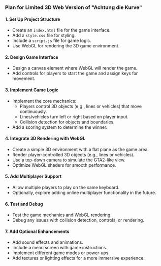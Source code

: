 ### Plan for Limited 3D Web Version of "Achtung die Kurve"

#### 1. Set Up Project Structure
- Create an `index.html` file for the game interface.
- Add a `style.css` file for styling.
- Include a `script.js` file for game logic.
- Use WebGL for rendering the 3D game environment.

#### 2. Design Game Interface
- Design a canvas element where WebGL will render the game.
- Add controls for players to start the game and assign keys for movement.

#### 3. Implement Game Logic
- Implement the core mechanics:
  - Players control 3D objects (e.g., lines or vehicles) that move continuously.
  - Lines/vehicles turn left or right based on player input.
  - Collision detection for objects and boundaries.
- Add a scoring system to determine the winner.

#### 4. Integrate 3D Rendering with WebGL
- Create a simple 3D environment with a flat plane as the game area.
- Render player-controlled 3D objects (e.g., lines or vehicles).
- Use a top-down camera to simulate the GTA2-like view.
- Optimize WebGL shaders for smooth performance.

#### 5. Add Multiplayer Support
- Allow multiple players to play on the same keyboard.
- Optionally, explore adding online multiplayer functionality in the future.

#### 6. Test and Debug
- Test the game mechanics and WebGL rendering.
- Debug any issues with collision detection, controls, or rendering.

#### 7. Add Optional Enhancements
- Add sound effects and animations.
- Include a menu screen with game instructions.
- Implement different game modes or power-ups.
- Add textures or lighting effects for a more immersive experience.
